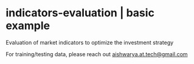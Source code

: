 # indicators-evaluation | basic example
Evaluation of market indicators to optimize the investment strategy

For training/testing data, please reach out aishwarya.at.tech@gmail.com

